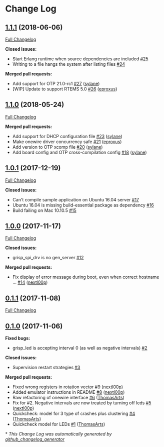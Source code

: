 # Change Log

## [1.1.1](https://github.com/grisp/grisp/tree/1.1.1) (2018-06-06)
[Full Changelog](https://github.com/grisp/grisp/compare/1.1.0...1.1.1)

**Closed issues:**

- Start Erlang runtime when source dependencies are included [\#25](https://github.com/grisp/grisp/issues/25)
- Writing to a file hangs the system after listing files [\#24](https://github.com/grisp/grisp/issues/24)

**Merged pull requests:**

- Add support for OTP 21.0-rc1 [\#27](https://github.com/grisp/grisp/pull/27) ([sylane](https://github.com/sylane))
- \[WIP\] Update to support RTEMS 5.0 [\#26](https://github.com/grisp/grisp/pull/26) ([eproxus](https://github.com/eproxus))

## [1.1.0](https://github.com/grisp/grisp/tree/1.1.0) (2018-05-24)
[Full Changelog](https://github.com/grisp/grisp/compare/1.0.1...1.1.0)

**Merged pull requests:**

- Add support for DHCP configuration file [\#23](https://github.com/grisp/grisp/pull/23) ([sylane](https://github.com/sylane))
- Make onewire driver concurrency safe [\#21](https://github.com/grisp/grisp/pull/21) ([eproxus](https://github.com/eproxus))
- Add version to OTP xcomp file [\#20](https://github.com/grisp/grisp/pull/20) ([sylane](https://github.com/sylane))
- Add board config and OTP cross-compilation config [\#18](https://github.com/grisp/grisp/pull/18) ([sylane](https://github.com/sylane))

## [1.0.1](https://github.com/grisp/grisp/tree/1.0.1) (2017-12-19)
[Full Changelog](https://github.com/grisp/grisp/compare/1.0.0...1.0.1)

**Closed issues:**

- Can't compile sample application on Ubuntu 16.04 server [\#17](https://github.com/grisp/grisp/issues/17)
- Ubuntu 16.04 is missing build-essential package as dependency [\#16](https://github.com/grisp/grisp/issues/16)
- Build failing on Mac 10.10.5 [\#15](https://github.com/grisp/grisp/issues/15)

## [1.0.0](https://github.com/grisp/grisp/tree/1.0.0) (2017-11-17)
[Full Changelog](https://github.com/grisp/grisp/compare/0.1.1...1.0.0)

**Closed issues:**

- grisp\_spi\_drv is no gen\_server [\#12](https://github.com/grisp/grisp/issues/12)

**Merged pull requests:**

- Fix display of error message during boot, even when correct hostname … [\#14](https://github.com/grisp/grisp/pull/14) ([nextl00p](https://github.com/nextl00p))

## [0.1.1](https://github.com/grisp/grisp/tree/0.1.1) (2017-11-08)
[Full Changelog](https://github.com/grisp/grisp/compare/0.1.0...0.1.1)

## [0.1.0](https://github.com/grisp/grisp/tree/0.1.0) (2017-11-06)
**Fixed bugs:**

- grisp\_led is accepting interval 0 \(as well as negative intervals\) [\#2](https://github.com/grisp/grisp/issues/2)

**Closed issues:**

- Supervision restart strategies [\#3](https://github.com/grisp/grisp/issues/3)

**Merged pull requests:**

- Fixed wrong registers in rotation vector [\#9](https://github.com/grisp/grisp/pull/9) ([nextl00p](https://github.com/nextl00p))
- Added emulator instructions in README [\#8](https://github.com/grisp/grisp/pull/8) ([nextl00p](https://github.com/nextl00p))
- Raw refactoring of onewire interface [\#6](https://github.com/grisp/grisp/pull/6) ([ThomasArts](https://github.com/ThomasArts))
- Fix for \#2. Negative intervals are now treated by turning off leds [\#5](https://github.com/grisp/grisp/pull/5) ([nextl00p](https://github.com/nextl00p))
- Quickcheck: model for 3 type of crashes plus clustering [\#4](https://github.com/grisp/grisp/pull/4) ([ThomasArts](https://github.com/ThomasArts))
- Quickcheck model for LEDs [\#1](https://github.com/grisp/grisp/pull/1) ([ThomasArts](https://github.com/ThomasArts))



\* *This Change Log was automatically generated by [github_changelog_generator](https://github.com/skywinder/Github-Changelog-Generator)*